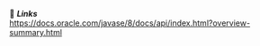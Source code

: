 :beginner: _**Links**_  
https://docs.oracle.com/javase/8/docs/api/index.html?overview-summary.html
